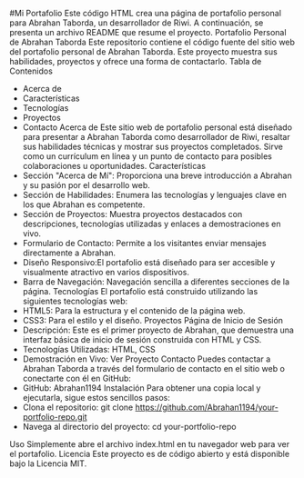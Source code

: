 #Mi Portafolio
Este código HTML crea una página de portafolio personal para Abrahan Taborda, un desarrollador de Riwi. A continuación, se presenta un archivo README que resume el proyecto.
Portafolio Personal de Abrahan Taborda
Este repositorio contiene el código fuente del sitio web del portafolio personal de Abrahan Taborda. Este proyecto muestra sus habilidades, proyectos y ofrece una forma de contactarlo.
Tabla de Contenidos
 * Acerca de
 * Características
 * Tecnologías
 * Proyectos
 * Contacto
Acerca de
Este sitio web de portafolio personal está diseñado para presentar a Abrahan Taborda como desarrollador de Riwi, resaltar sus habilidades técnicas y mostrar sus proyectos completados. Sirve como un currículum en línea y un punto de contacto para posibles colaboraciones u oportunidades.
Características
 * Sección "Acerca de Mí": Proporciona una breve introducción a Abrahan y su pasión por el desarrollo web.
 * Sección de Habilidades: Enumera las tecnologías y lenguajes clave en los que Abrahan es competente.
 * Sección de Proyectos: Muestra proyectos destacados con descripciones, tecnologías utilizadas y enlaces a demostraciones en vivo.
 * Formulario de Contacto: Permite a los visitantes enviar mensajes directamente a Abrahan.
 * Diseño Responsivo:El portafolio está diseñado para ser accesible y visualmente atractivo en varios dispositivos.
 * Barra de Navegación: Navegación sencilla a diferentes secciones de la página.
Tecnologías
El portafolio está construido utilizando las siguientes tecnologías web:
 * HTML5: Para la estructura y el contenido de la página web.
 * CSS3: Para el estilo y el diseño.
Proyectos
Página de Inicio de Sesión
 * Descripción: Este es el primer proyecto de Abrahan, que demuestra una interfaz básica de inicio de sesión construida con HTML y CSS.
 * Tecnologías Utilizadas: HTML, CSS
 * Demostración en Vivo: Ver Proyecto
Contacto
Puedes contactar a Abrahan Taborda a través del formulario de contacto en el sitio web o conectarte con él en GitHub:
 * GitHub: Abrahan1194
Instalación
Para obtener una copia local y ejecutarla, sigue estos sencillos pasos:
 * Clona el repositorio:
   git clone https://github.com/Abrahan1194/your-portfolio-repo.git
 * Navega al directorio del proyecto:
   cd your-portfolio-repo

Uso
Simplemente abre el archivo index.html en tu navegador web para ver el portafolio.
Licencia
Este proyecto es de código abierto y está disponible bajo la Licencia MIT.
